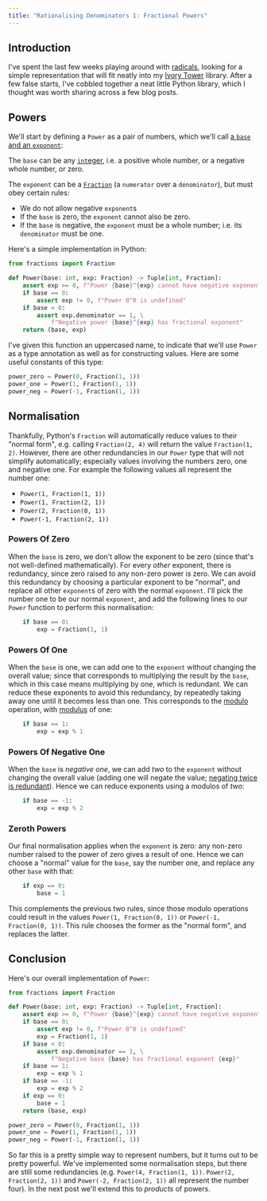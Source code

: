 ```yaml
---
title: "Rationalising Denominators 1: Fractional Powers"
---
```


## Introduction ##

I've spent the last few weeks playing around with
[radicals](https://en.wikipedia.org/wiki/Solution_in_radicals), looking for a
simple representation that will fit neatly into my
[Ivory Tower](/projects/ivory) library. After a few false starts,
I've cobbled together a neat little Python library, which I thought was worth
sharing across a few blog posts.

## Powers ##

We'll start by defining a `Power` as a pair of numbers, which we'll call
[a `base` and an `exponent`](https://en.wikipedia.org/wiki/Exponentiation):

The `base` can be any [`int`eger](https://en.wikipedia.org/wiki/Integer), i.e. a
positive whole number, or a negative whole number, or zero.

The `exponent` can be a [`Fraction`](https://en.wikipedia.org/wiki/Fraction) (a
`numerator` over a `denominator`), but must obey certain rules:

 - We do not allow negative `exponent`s
 - If the `base` is zero, the `exponent` cannot also be zero.
 - If the `base` is negative, the `exponent` must be a whole number; i.e. its
   `denominator` must be one.

Here's a simple implementation in Python:

```python
from fractions import Fraction

def Power(base: int, exp: Fraction) -> Tuple[int, Fraction]:
    assert exp >= 0, f"Power {base}^{exp} cannot have negative exponent"
    if base == 0:
        assert exp != 0, f"Power 0^0 is undefined"
    if base < 0:
        assert exp.denominator == 1, \
            f"Negative power {base}^{exp} has fractional exponent"
    return (base, exp)
```

I've given this function an uppercased name, to indicate that we'll use `Power`
as a type annotation as well as for constructing values. Here are some useful
constants of this type:

```python
power_zero = Power(0, Fraction(1, 1))
power_one = Power(1, Fraction(1, 1))
power_neg = Power(-1, Fraction(1, 1))
```

## Normalisation ##

Thankfully, Python's `Fraction` will automatically reduce values to their
"normal form", e.g. calling `Fraction(2, 4)` will return the value
`Fraction(1, 2)`. However, there are other redundancies in our `Power` type that
will not simplify automatically; especially values involving the numbers zero,
one and negative one. For example the following values all represent the number
one:

 - `Power(1, Fraction(1, 1))`
 - `Power(1, Fraction(2, 1))`
 - `Power(2, Fraction(0, 1))`
 - `Power(-1, Fraction(2, 1))`

### Powers Of Zero ###

When the `base` is zero, we don't allow the exponent to be zero (since that's
not well-defined mathematically). For every *other* exponent, there is
redundancy, since zero raised to any non-zero power is zero. We can avoid this
redundancy by choosing a particular exponent to be "normal", and replace all
other `exponent`s of zero with the normal `exponent`. I'll pick the number one
to be our normal `exponent`, and add the following lines to our `Power`
function to perform this normalisation:

```python
    if base == 0:
        exp = Fraction(1, 1)
```

### Powers Of One ###

When the `base` is one, we can add one to the `exponent` without changing the
overall value; since that corresponds to multiplying the result by the `base`,
which in this case means multiplying by one, which is redundant. We can reduce
these exponents to avoid this redundancy, by repeatedly taking away one until it
becomes less than one. This corresponds to the
[modulo](https://en.wikipedia.org/wiki/Modulo) operation, with
[modulus](https://en.wikipedia.org/wiki/Modular_arithmetic#Congruence) of one:

```python
    if base == 1:
        exp = exp % 1
```

### Powers Of Negative One ###

When the `base` is *negative one*, we can add *two* to the `exponent` without
changing the overall value (adding one will negate the value; [negating twice is
redundant](https://en.wikipedia.org/wiki/Involution_(mathematics))). Hence we
can reduce exponents using a modulos of *two*:

```python
    if base == -1:
        exp = exp % 2
```

### Zeroth Powers ###

Our final normalisation applies when the `exponent` is zero: any non-zero number
raised to the power of zero gives a result of one. Hence we can choose a
"normal" value for the `base`, say the number one, and replace any other `base`
with that:

```python
    if exp == 0:
        base = 1
```

This complements the previous two rules, since those modulo operations could
result in the values `Power(1, Fraction(0, 1))` or
`Power(-1, Fraction(0, 1))`. This rule chooses the former as the "normal form",
and replaces the latter.

## Conclusion ##

Here's our overall implementation of `Power`:

```python
from fractions import Fraction

def Power(base: int, exp: Fraction) -> Tuple[int, Fraction]:
    assert exp >= 0, f"Power {base}^{exp} cannot have negative exponent"
    if base == 0:
        assert exp != 0, f"Power 0^0 is undefined"
        exp = Fraction(1, 1)
    if base < 0:
        assert exp.denominator == 1, \
            f"Negative base {base} has fractional exponent {exp}"
    if base == 1:
        exp = exp % 1
    if base == -1:
        exp = exp % 2
    if exp == 0:
        base = 1
    return (base, exp)

power_zero = Power(0, Fraction(1, 1))
power_one = Power(1, Fraction(1, 1))
power_neg = Power(-1, Fraction(1, 1))
```

So far this is a pretty simple way to represent numbers, but it turns out to be
pretty powerful. We've implemented some normalisation steps, but there are still
some redundancies (e.g. `Power(4, Fraction(1, 1))`. `Power(2, Fraction(2, 1))`
and `Power(-2, Fraction(2, 1))` all represent the number four). In the next post
we'll extend this to *products* of powers.
